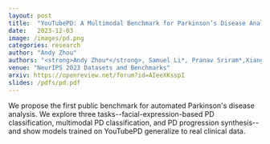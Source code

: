 ```yaml
---
layout: post
title:  "YouTubePD: A Multimodal Benchmark for Parkinson’s Disease Analysis"
date:   2023-12-03
image: /images/pd.png
categories: research
author: "Andy Zhou"
authors: "<strong>Andy Zhou*</strong>, Samuel Li*, Pranav Sriram*,Xiang Li*, Jiahua Dong*, Ansh Sharma, Yuanyi Zhong, Shirui Luo, Volodymyr Kindratenko, George Heintz, Christopher Zallek, Yuxiong Wang"
venue: "NeurIPS 2023 Datasets and Benchmarks"
arxiv: https://openreview.net/forum?id=AIeeXKsspI
slides: /pdfs/pd.pdf
---
```

We propose the first public benchmark for automated Parkinson's disease analysis. We explore three tasks--facial-expression-based
PD classification, multimodal PD classification, and PD progression synthesis--and show models trained on YouTubePD generalize to real clinical data.
